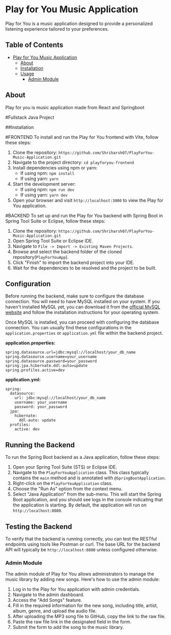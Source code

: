 # Play for You Music Application

Play for You is a music application designed to provide a personalized listening experience tailored to your preferences.

## Table of Contents

- [Play for You Music Application](#play-for-you-music-application)
  - [About](#about)
  - [Installation](#installation)
  - [Usage](#usage)
    - [Admin Module](#admin-module)

## About

Play for you is music application made from React and Springboot

#Fullstack Java Project

##Installation

#FRONTEND
To install and run the Play for You frontend with Vite, follow these steps:

1. Clone the repository: `https://github.com/Shriharsh07/PlayForYou-Music-Application.git`
2. Navigate to the project directory: `cd playforyou-frontend`
3. Install dependencies using npm or yarn:
   - If using npm: `npm install`
   - If using yarn: `yarn`
4. Start the development server:
   - If using npm: `npm run dev`
   - If using yarn: `yarn dev`
5. Open your browser and visit `http://localhost:3000` to view the Play for You application.

#BACKEND
To set up and run the Play for You backend with Spring Boot in Spring Tool Suite or Eclipse, follow these steps:

1. Clone the repository: `https://github.com/Shriharsh07/PlayForYou-Music-Application.git`
2. Open Spring Tool Suite or Eclipse IDE.
3. Navigate to `File -> Import -> Existing Maven Projects`.
4. Browse and select the backend folder of the cloned repository(`PlayForYouApp`).
5. Click "Finish" to import the backend project into your IDE.
6. Wait for the dependencies to be resolved and the project to be built.

## Configuration

Before running the backend, make sure to configure the database connection. 
You will need to have MySQL installed on your system. 
If you haven't installed MySQL yet, you can download it from the [official MySQL website](https://www.mysql.com/) 
and follow the installation instructions for your operating system.

Once MySQL is installed, you can proceed with configuring the database connection. 
You can usually find these configurations in the `application.properties` or `application.yml` file within the backend project.

**application.properties:**
```properties
spring.datasource.url=jdbc:mysql://localhost/your_db_name
spring.datasource.username=your_username
spring.datasource.password=your_password
spring.jpa.hibernate.ddl-auto=update
spring.profiles.active=dev
```

**application.yml:**
```properties
spring:
  datasource:
    url: jdbc:mysql://localhost/your_db_name
    username: your_username
    password: your_password
  jpa:
    hibernate:
      ddl-auto: update
  profiles:
    active: dev
```

## Running the Backend

To run the Spring Boot backend as a Java application, follow these steps:

1. Open your Spring Tool Suite (STS) or Eclipse IDE.
2. Navigate to the `PlayForYouApplication` class. This class typically contains the `main` method and is annotated with `@SpringBootApplication`.
3. Right-click on the `PlayForYouApplication` class.
4. Choose the "Run As" option from the context menu.
5. Select "Java Application" from the sub-menu.
This will start the Spring Boot application, and you should see logs in the console indicating that the application is starting.
By default, the application will run on `http://localhost:8080`.

## Testing the Backend

To verify that the backend is running correctly, you can test the RESTful endpoints using tools like Postman or curl. 
The base URL for the backend API will typically be `http://localhost:8080` unless configured otherwise.

### Admin Module

The admin module of Play for You allows administrators to manage the music library by adding new songs. Here's how to use the admin module:

1. Log in to the Play for You application with admin credentials.
2. Navigate to the admin dashboard.
3. Access the "Add Songs" feature.
4. Fill in the required information for the new song, including title, artist, album, genre, and upload the audio file.
5. After uploading the MP3 song file to GitHub, copy the link to the raw file.
6. Paste the raw file link in the designated field in the form.
7. Submit the form to add the song to the music library.
